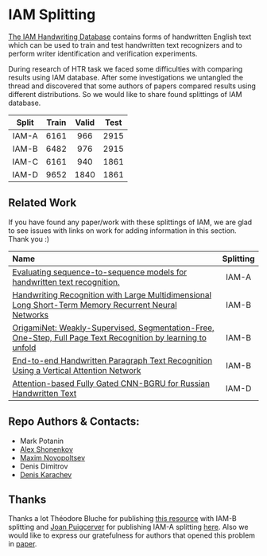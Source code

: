 
# IAM Splitting

[The IAM Handwriting Database](https://fki.tic.heia-fr.ch/databases/iam-handwriting-database) 
contains forms of handwritten English text which can be used to train and test handwritten 
text recognizers and to perform writer identification and verification experiments.

During research of HTR task we faced some difficulties with comparing results using IAM database.
After some investigations we untangled the thread and discovered that some authors of papers 
compared results using different distributions. 
So we would like to share found splittings of IAM database.

| Split     | Train     | Valid     | Test      |
| :---:     | :---:     | :---:     | :---:     |
| IAM-A     | 6161      | 966       | 2915      |
| IAM-B     | 6482      | 976       | 2915      |
| IAM-C     | 6161      | 940       | 1861      |
| IAM-D     | 9652      | 1840      | 1861      |



## Related Work
If you have found any paper/work with these splittings of IAM, 
we are glad to see issues with links on work for adding information in this section. Thank you :)

| Name                                                                                                                                                                     | Splitting        |
| :---                                                                                                                                                                     | :---:            |  
| [Evaluating sequence-to-sequence models for handwritten text recognition.](https://arxiv.org/abs/1903.07377)                                                             | IAM-A            | 
| [Handwriting Recognition with Large Multidimensional Long Short-Term Memory Recurrent Neural Networks](https://www.vision.rwth-aachen.de/media/papers/MDLSTM_final.pdf)  | IAM-B            |
| [OrigamiNet: Weakly-Supervised, Segmentation-Free, One-Step, Full Page Text Recognition by learning to unfold](https://arxiv.org/pdf/2006.07491.pdf)                     | IAM-B            |
| [End-to-end Handwritten Paragraph Text Recognition Using a Vertical Attention Network](https://arxiv.org/pdf/2012.03868.pdf)                                             | IAM-B            |
| [Attention-based Fully Gated CNN-BGRU for Russian Handwritten Text](https://arxiv.org/pdf/2008.05373.pdf)                                                                | IAM-D            |


## Repo Authors & Contacts:

- Mark Potanin
- [Alex Shonenkov](https://www.kaggle.com/shonenkov)
- [Maxim Novopoltsev](https://github.com/maximazzik)
- Denis Dimitrov
- [Denis Karachev](https://github.com/thedenk/)

## Thanks

Thanks a lot Théodore Bluche for publishing [this resource](http://www.tbluche.com/resources.html) with IAM-B splitting and
[Joan Puigcerver](https://github.com/jpuigcerver) for publishing IAM-A splitting [here](https://github.com/jpuigcerver/Laia/tree/master/egs/iam/data/part/lines/aachen). 
Also we would like to express our gratefulness for authors that opened this problem in [paper](https://arxiv.org/pdf/1903.07377.pdf).